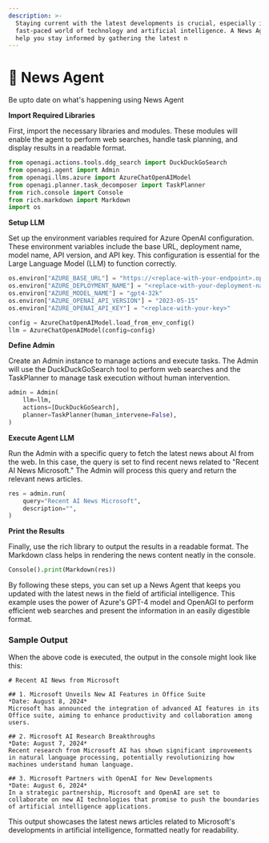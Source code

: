 ```yaml
---
description: >-
  Staying current with the latest developments is crucial, especially in the
  fast-paced world of technology and artificial intelligence. A News Agent can
  help you stay informed by gathering the latest n
---
```


# 📰 News Agent

Be upto date on what's happening using News Agent

**Import Required Libraries**

First, import the necessary libraries and modules. These modules will enable the agent to perform web searches, handle task planning, and display results in a readable format.

```python
from openagi.actions.tools.ddg_search import DuckDuckGoSearch
from openagi.agent import Admin
from openagi.llms.azure import AzureChatOpenAIModel
from openagi.planner.task_decomposer import TaskPlanner
from rich.console import Console
from rich.markdown import Markdown
import os
```

**Setup LLM**&#x20;

Set up the environment variables required for Azure OpenAI configuration. These environment variables include the base URL, deployment name, model name, API version, and API key. This configuration is essential for the Large Language Model (LLM) to function correctly.

```python
os.environ["AZURE_BASE_URL"] = "https://<replace-with-your-endpoint>.openai.azure.com/"
os.environ["AZURE_DEPLOYMENT_NAME"] = "<replace-with-your-deployment-name>"
os.environ["AZURE_MODEL_NAME"] = "gpt4-32k"
os.environ["AZURE_OPENAI_API_VERSION"] = "2023-05-15"
os.environ["AZURE_OPENAI_API_KEY"] = "<replace-with-your-key>"

config = AzureChatOpenAIModel.load_from_env_config()
llm = AzureChatOpenAIModel(config=config)
```

**Define Admin**&#x20;

Create an Admin instance to manage actions and execute tasks. The Admin will use the DuckDuckGoSearch tool to perform web searches and the TaskPlanner to manage task execution without human intervention.

```python
admin = Admin(
    llm=llm,
    actions=[DuckDuckGoSearch],
    planner=TaskPlanner(human_intervene=False),
)
```

**Execute Agent LLM**&#x20;

Run the Admin with a specific query to fetch the latest news about AI from the web. In this case, the query is set to find recent news related to "Recent AI News Microsoft." The Admin will process this query and return the relevant news articles.

```python
res = admin.run(
    query="Recent AI News Microsoft",
    description="",
)
```

**Print the Results**&#x20;

Finally, use the rich library to output the results in a readable format. The Markdown class helps in rendering the news content neatly in the console.

```python
Console().print(Markdown(res))
```

By following these steps, you can set up a News Agent that keeps you updated with the latest news in the field of artificial intelligence. This example uses the power of Azure's GPT-4 model and OpenAGI to perform efficient web searches and present the information in an easily digestible format.

### Sample Output

When the above code is executed, the output in the console might look like this:

```
# Recent AI News from Microsoft

## 1. Microsoft Unveils New AI Features in Office Suite
*Date: August 8, 2024*  
Microsoft has announced the integration of advanced AI features in its Office suite, aiming to enhance productivity and collaboration among users.

## 2. Microsoft AI Research Breakthroughs
*Date: August 7, 2024*  
Recent research from Microsoft AI has shown significant improvements in natural language processing, potentially revolutionizing how machines understand human language.

## 3. Microsoft Partners with OpenAI for New Developments
*Date: August 6, 2024*  
In a strategic partnership, Microsoft and OpenAI are set to collaborate on new AI technologies that promise to push the boundaries of artificial intelligence applications.
```

This output showcases the latest news articles related to Microsoft's developments in artificial intelligence, formatted neatly for readability.

